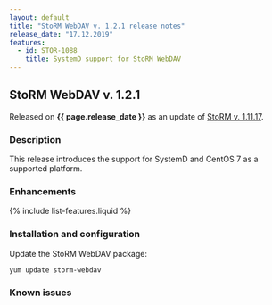 ```yaml
---
layout: default
title: "StoRM WebDAV v. 1.2.1 release notes"
release_date: "17.12.2019"
features:
  - id: STOR-1088
    title: SystemD support for StoRM WebDAV
---
```


## StoRM WebDAV v. 1.2.1

Released on **{{ page.release_date }}** as an update of [StoRM v. 1.11.17][release-notes].

### Description

This release introduces the support for SystemD and CentOS 7 as a supported platform.

### Enhancements

{% include list-features.liquid %}

### Installation and configuration

Update the StoRM WebDAV package:

    yum update storm-webdav

### Known issues


[release-notes]: {{site.baseurl}}/release-notes/StoRM-v1.11.17.html
[storm-sysadmin-guide]: {{site.baseurl}}/documentation/sysadmin-guide/1.11.17
[dav-guide]: {{site.baseurl}}/documentation/sysadmin-guide/1.11.17/storm-webdav-guide.html
